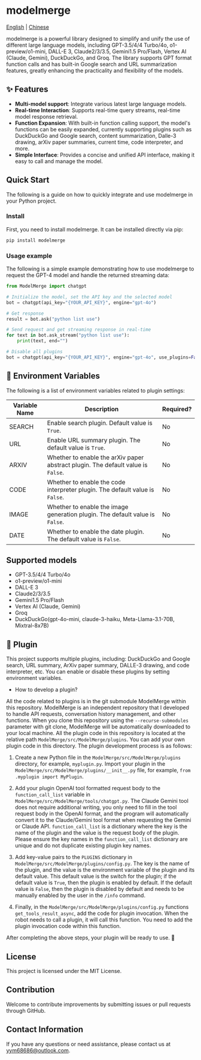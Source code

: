 # modelmerge

[English](./README.md) | [Chinese](./README_CN.md)

modelmerge is a powerful library designed to simplify and unify the use of different large language models, including GPT-3.5/4/4 Turbo/4o, o1-preview/o1-mini, DALL-E 3, Claude2/3/3.5, Gemini1.5 Pro/Flash, Vertex AI (Claude, Gemini), DuckDuckGo, and Groq. The library supports GPT format function calls and has built-in Google search and URL summarization features, greatly enhancing the practicality and flexibility of the models.

## ✨ Features

- **Multi-model support**: Integrate various latest large language models.
- **Real-time Interaction**: Supports real-time query streams, real-time model response retrieval.
- **Function Expansion**: With built-in function calling support, the model's functions can be easily expanded, currently supporting plugins such as DuckDuckGo and Google search, content summarization, Dalle-3 drawing, arXiv paper summaries, current time, code interpreter, and more.
- **Simple Interface**: Provides a concise and unified API interface, making it easy to call and manage the model.

## Quick Start

The following is a guide on how to quickly integrate and use modelmerge in your Python project.

### Install

First, you need to install modelmerge. It can be installed directly via pip:

```bash
pip install modelmerge
```

### Usage example

The following is a simple example demonstrating how to use modelmerge to request the GPT-4 model and handle the returned streaming data:

```python
from ModelMerge import chatgpt

# Initialize the model, set the API key and the selected model
bot = chatgpt(api_key="{YOUR_API_KEY}", engine="gpt-4o")

# Get response
result = bot.ask("python list use")

# Send request and get streaming response in real-time
for text in bot.ask_stream("python list use"):
    print(text, end="")

# Disable all plugins
bot = chatgpt(api_key="{YOUR_API_KEY}", engine="gpt-4o", use_plugins=False)
```

## 🍃 Environment Variables

The following is a list of environment variables related to plugin settings:

| Variable Name | Description | Required? |
|---------------|-------------|-----------|
| SEARCH | Enable search plugin. Default value is `True`. | No |
| URL | Enable URL summary plugin. The default value is `True`. | No |
| ARXIV | Whether to enable the arXiv paper abstract plugin. The default value is `False`. | No |
| CODE | Whether to enable the code interpreter plugin. The default value is `False`. | No |
| IMAGE | Whether to enable the image generation plugin. The default value is `False`. | No |
| DATE | Whether to enable the date plugin. The default value is `False`. | No |

## Supported models

- GPT-3.5/4/4 Turbo/4o
- o1-preview/o1-mini
- DALL-E 3
- Claude2/3/3.5
- Gemini1.5 Pro/Flash
- Vertex AI (Claude, Gemini)
- Groq
- DuckDuckGo(gpt-4o-mini, claude-3-haiku, Meta-Llama-3.1-70B, Mixtral-8x7B)

## 🧩 Plugin

This project supports multiple plugins, including: DuckDuckGo and Google search, URL summary, ArXiv paper summary, DALLE-3 drawing, and code interpreter, etc. You can enable or disable these plugins by setting environment variables.

- How to develop a plugin?

All the code related to plugins is in the git submodule ModelMerge within this repository. ModelMerge is an independent repository that I developed to handle API requests, conversation history management, and other functions. When you clone this repository using the `--recurse-submodules` parameter with git clone, ModelMerge will be automatically downloaded to your local machine. All the plugin code in this repository is located at the relative path `ModelMerge/src/ModelMerge/plugins`. You can add your own plugin code in this directory. The plugin development process is as follows:

1. Create a new Python file in the `ModelMerge/src/ModelMerge/plugins` directory, for example, `myplugin.py`. Import your plugin in the `ModelMerge/src/ModelMerge/plugins/__init__.py` file, for example, `from .myplugin import MyPlugin`.

2. Add your plugin OpenAI tool formatted request body to the `function_call_list` variable in `ModelMerge/src/ModelMerge/tools/chatgpt.py`. The Claude Gemini tool does not require additional writing, you only need to fill in the tool request body in the OpenAI format, and the program will automatically convert it to the Claude/Gemini tool format when requesting the Gemini or Claude API. `function_call_list` is a dictionary where the key is the name of the plugin and the value is the request body of the plugin. Please ensure the key names in the `function_call_list` dictionary are unique and do not duplicate existing plugin key names.

3. Add key-value pairs to the `PLUGINS` dictionary in `ModelMerge/src/ModelMerge/plugins/config.py`. The key is the name of the plugin, and the value is the environment variable of the plugin and its default value. This default value is the switch for the plugin; if the default value is `True`, then the plugin is enabled by default. If the default value is `False`, then the plugin is disabled by default and needs to be manually enabled by the user in the `/info` command.

4. Finally, in the `ModelMerge/src/ModelMerge/plugins/config.py` functions `get_tools_result_async`, add the code for plugin invocation. When the robot needs to call a plugin, it will call this function. You need to add the plugin invocation code within this function.

After completing the above steps, your plugin will be ready to use. 🎉

## License

This project is licensed under the MIT License.

## Contribution

Welcome to contribute improvements by submitting issues or pull requests through GitHub.

## Contact Information

If you have any questions or need assistance, please contact us at [yym68686@outlook.com](mailto:yym68686@outlook.com).